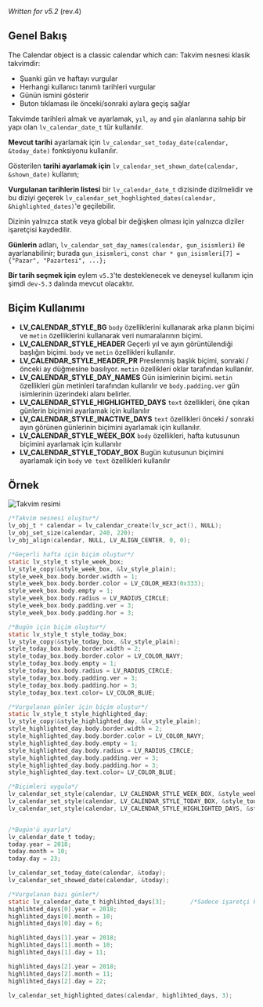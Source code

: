 _Written for v5.2_ (rev.4)

## Genel Bakış

The Calendar object is a classic calendar which can:
Takvim nesnesi klasik takvimdir: 

- Şuanki gün ve haftayı vurgular
- Herhangi kullanıcı tanımlı tarihleri vurgular
- Günün ismini gösterir
- Buton tıklaması ile önceki/sonraki aylara geçiş sağlar

Takvimde tarihleri almak ve ayarlamak, `yıl`, `ay` and `gün` alanlarına sahip bir yapı olan `lv_calendar_date_t` tür kullanılır.

**Mevcut tarihi** ayarlamak için `lv_calendar_set_today_date(calendar, &today_date)` fonksiyonu kullanılır.

Gösterilen **tarihi ayarlamak için** `lv_calendar_set_shown_date(calendar, &shown_date)` kullanın;

**Vurgulanan tarihlerin listesi** bir `lv_calendar_date_t`  dizisinde dizilmelidir ve bu diziyi geçerek `lv_calendar_set_hoghlighted_dates(calendar, &highlighted_dates)`'e geçilebilir.
 
Dizinin yalnızca statik veya global bir değişken olması için yalnızca diziler işaretçisi kaydedilir.

**Günlerin** adları, `lv_calendar_set_day_names(calendar, gun_isismleri)` ile ayarlanabilinir; burada `gun_isismleri`, `const char * gun_isismleri[7] = {"Pazar", "Pazartesi", ...};`

**Bir tarih seçmek için** eylem `v5.3`'te desteklenecek ve deneysel kullanım için şimdi `dev-5.3` dalında mevcut olacaktır.

## Biçim Kullanımı

- **LV_CALENDAR_STYLE_BG** `body` özelliklerini kullanarak arka planın biçimi ve `metin` özelliklerini kullanarak veri numaralarının biçimi.
- **LV_CALENDAR_STYLE_HEADER** Geçerli yıl ve ayın görüntülendiği başlığın biçimi. `body` ve `metin` özellikleri kullanılır.
- **LV_CALENDAR_STYLE_HEADER_PR** Preslenmiş başlık biçimi, sonraki / önceki ay düğmesine basılıyor. `metin` özellikleri oklar tarafından kullanılır.
- **LV_CALENDAR_STYLE_DAY_NAMES** Gün isimlerinin biçimi. `metin` özellikleri gün metinleri tarafından kullanılır ve `body.padding.ver` gün isimlerinin üzerindeki alanı belirler.
- **LV_CALENDAR_STYLE_HIGHLIGHTED_DAYS** `text` özellikleri, öne çıkan günlerin biçimini ayarlamak için kullanılır
- **LV_CALENDAR_STYLE_INACTIVE_DAYS** `text` özellikleri önceki / sonraki ayın görünen günlerinin biçimini ayarlamak için kullanılır.
- **LV_CALENDAR_STYLE_WEEK_BOX** `body` özellikleri, hafta kutusunun biçimini ayarlamak için kullanılır
- **LV_CALENDAR_STYLE_TODAY_BOX** Bugün kutusunun biçimini ayarlamak için `body` ve` text` özellikleri kullanılır

## Örnek

![Takvim resimi](http://doc.littlevgl.com/img/calendar-lv_calendar.png)

```c
/*Takvim nesnesi oluştur*/
lv_obj_t * calendar = lv_calendar_create(lv_scr_act(), NULL);
lv_obj_set_size(calendar, 240, 220);
lv_obj_align(calendar, NULL, LV_ALIGN_CENTER, 0, 0);

/*Geçerli hafta için biçim oluştur*/
static lv_style_t style_week_box;
lv_style_copy(&style_week_box, &lv_style_plain);
style_week_box.body.border.width = 1;
style_week_box.body.border.color = LV_COLOR_HEX3(0x333);
style_week_box.body.empty = 1;
style_week_box.body.radius = LV_RADIUS_CIRCLE;
style_week_box.body.padding.ver = 3;
style_week_box.body.padding.hor = 3;

/*Bugün için biçim oluştur*/
static lv_style_t style_today_box;
lv_style_copy(&style_today_box, &lv_style_plain);
style_today_box.body.border.width = 2;
style_today_box.body.border.color = LV_COLOR_NAVY;
style_today_box.body.empty = 1;
style_today_box.body.radius = LV_RADIUS_CIRCLE;
style_today_box.body.padding.ver = 3;
style_today_box.body.padding.hor = 3;
style_today_box.text.color= LV_COLOR_BLUE;

/*Vurgulanan günler için biçim oluştur*/
static lv_style_t style_highlighted_day;
lv_style_copy(&style_highlighted_day, &lv_style_plain);
style_highlighted_day.body.border.width = 2;
style_highlighted_day.body.border.color = LV_COLOR_NAVY;
style_highlighted_day.body.empty = 1;
style_highlighted_day.body.radius = LV_RADIUS_CIRCLE;
style_highlighted_day.body.padding.ver = 3;
style_highlighted_day.body.padding.hor = 3;
style_highlighted_day.text.color= LV_COLOR_BLUE;

/*Biçimleri uygula*/
lv_calendar_set_style(calendar, LV_CALENDAR_STYLE_WEEK_BOX, &style_week_box);
lv_calendar_set_style(calendar, LV_CALENDAR_STYLE_TODAY_BOX, &style_today_box);
lv_calendar_set_style(calendar, LV_CALENDAR_STYLE_HIGHLIGHTED_DAYS, &style_highlighted_day);


/*Bugün'ü ayarla*/
lv_calendar_date_t today;
today.year = 2018;
today.month = 10;
today.day = 23;

lv_calendar_set_today_date(calendar, &today);
lv_calendar_set_showed_date(calendar, &today);

/*Vurgulanan bazı günler*/
static lv_calendar_date_t highlihted_days[3];       /*Sadece işaretçi kaydedilecek, bu yüzden statik olmalı*/
highlihted_days[0].year = 2018;
highlihted_days[0].month = 10;
highlihted_days[0].day = 6;

highlihted_days[1].year = 2018;
highlihted_days[1].month = 10;
highlihted_days[1].day = 11;

highlihted_days[2].year = 2018;
highlihted_days[2].month = 11;
highlihted_days[2].day = 22;

lv_calendar_set_highlighted_dates(calendar, highlihted_days, 3);
```
